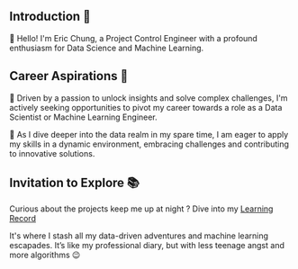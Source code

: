 ## Introduction 🔆
 👋 Hello! I'm Eric Chung, a Project Control Engineer with a profound enthusiasm for Data Science and Machine Learning.
 
## Career Aspirations 🚀
🔹 Driven by a passion to unlock insights and solve complex challenges, I'm actively seeking opportunities to pivot my career towards a role as a Data Scientist or Machine Learning Engineer.

🔹 As I dive deeper into the data realm in my spare time, I am eager to apply my skills in a dynamic environment, embracing challenges and contributing to innovative solutions.

## Invitation to Explore 📚
Curious about the projects keep me up at night ? Dive into my [Learning Record](https://github.com/Eric-Chung-0511/Learning-Record)

It's where I stash all my data-driven adventures and machine learning escapades. It’s like my professional diary, but with less teenage angst and more algorithms 😉

